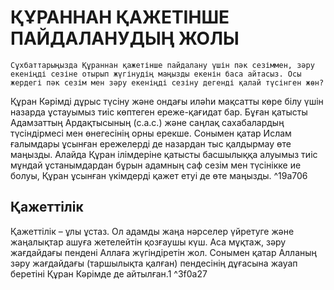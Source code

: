 
# ҚҰРАННАН ҚАЖЕТІНШЕ ПАЙДАЛАНУДЫҢ ЖОЛЫ

`Сұхбаттарыңызда Құраннан қажетінше пайдалану үшін пәк сезіммен, зәру екеніңді сезіне отырып жүгінудің маңызды екенін баса айтасыз. Осы жердегі пәк сезім мен зәру екеніңді сезіну дегенді қалай түсінген жөн?`


Құран Кәрімді дұрыс түсіну және ондағы иләһи мақсатты көре білу үшін назарда ұстауымыз тиіс көптеген ереже-қағидат бар. Бұған қатысты Адамзаттың Ардақтысының (с.а.с.) және саңлақ сахабалардың түсіндірмесі мен өнегесінің орны ерекше. Сонымен қатар Ислам ғалымдары ұсынған ережелерді де назардан тыс қалдырмау өте маңызды. Алайда Құран ілімдеріне қатысты басшылыққа алуымыз тиіс мұндай ұстанымдардан бұрын адамның саф сезім мен түсінікке ие болуы, Құран ұсынған үкімдерді қажет етуі де өте маңызды. ^19a706


## Қажеттілік

Қажеттілік – ұлы ұстаз. Ол адамды жаңа нәрселер үйретуге және жаңалықтар ашуға жетелейтін қозғаушы күш. Аса мұқтаж, зәру жағдайдағы пендені Аллаға жүгіндіретін жол. Сонымен қатар Алланың зәру жағдайдағы (таршылықта қалған) пендесінің дұғасына жауап беретіні Құран Кәрімде де айтылған.1 ^3f0a27